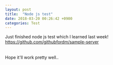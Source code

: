 ```yaml
---
layout: post
title:  "Node js test"
date: 2018-03-20 00:26:42 +0900
categories: Test
---
```

Just finished node js test which I learned last week!<br>
<https://github.com/githubfordm/sample-server>
<br>
<br><br>
Hope it'll work pretty well..
